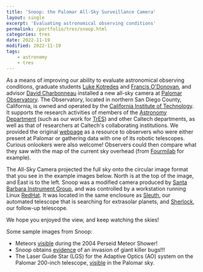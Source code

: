 ```yaml
---
title: 'Snoop: the Palomar All-Sky Surveillance Camera'
layout: single
excerpt: 'Evaluating astronomical observing conditions'
permalink: /portfolio/tres/snoop.html
categories: tres
date: 2022-11-19
modified: 2022-11-19
tags:
    - astronomy
    - tres
---
```


As a means of improving our ability to evaluate astronomical observing conditions,
graduate students
[Luke Kotredes](https://web.archive.org/web/20060907193341/http://www.astro.caltech.edu/~ltk/)
and
[Francis O'Donovan](https://proinsias.github.io/),
and advisor
[David Charbonneau](https://astronomy.fas.harvard.edu/people/david-charbonneau)
installed a new all-sky camera at
[Palomar Observatory](http://www.astro.caltech.edu/palomar/).
The Observatory, located in northern San Diego County, California,
is owned and operated by the
[California Institute of Technology](http://www.caltech.edu/).
It supports the research activities of members of the
[Astronomy Department](http://www.astro.caltech.edu/)
(such as our work for [TrES](https://proinsias.github.io/portfolio/tres.html))
and other Caltech departments,
as well as that of researchers at Caltech's collaborating institutions.
We provided the original [webpage](https://web.archive.org/web/20070804011413/http://snoop.palomar.caltech.edu/)
as a resource to observers who were either present at Palomar or gathering data with one of its robotic telescopes.
Curious onlookers were also welcome!
Observers could then compare what they saw with the map of the current sky overhead
(from [Fourmilab](https://www.fourmilab.ch/)
for example).

The All-Sky Camera projected the full sky onto the circular image format that you see in the example images below.
North is at the top of the image, and East is to the left.
Snoop was a modified camera produced by
[Santa Barbara Instrument Group](http://www.sbig.com/),
and was controlled by a workstation running Linux [RedHat](http://www.redhat.com/).
It was located in the same enclosure as [Sleuth](https://proinsias.github.io/portfolio/tres/sleuth.html),
our automated telescope that is searching for extrasolar planets,
and [Sherlock](https://proinsias.github.io/portfolio/tres/sherlock.html), our follow-up telescope.

We hope you enjoyed the view, and keep watching the skies!

Some sample images from Snoop:

-   Meteors [visible](/assets/images/meteor.gif) during the 2004 Perseid Meteor Shower!
-   Snoop obtains [evidence](/assets/images/invasion.gif) of an invasion of giant killer bugs!!!
-   The Laser Guide Star (LGS) for the Adaptive Optics (AO) system on the Palomar 200-inch telescope,
    [visible](/assets/images/lgs.gif) in the Palomar sky.
